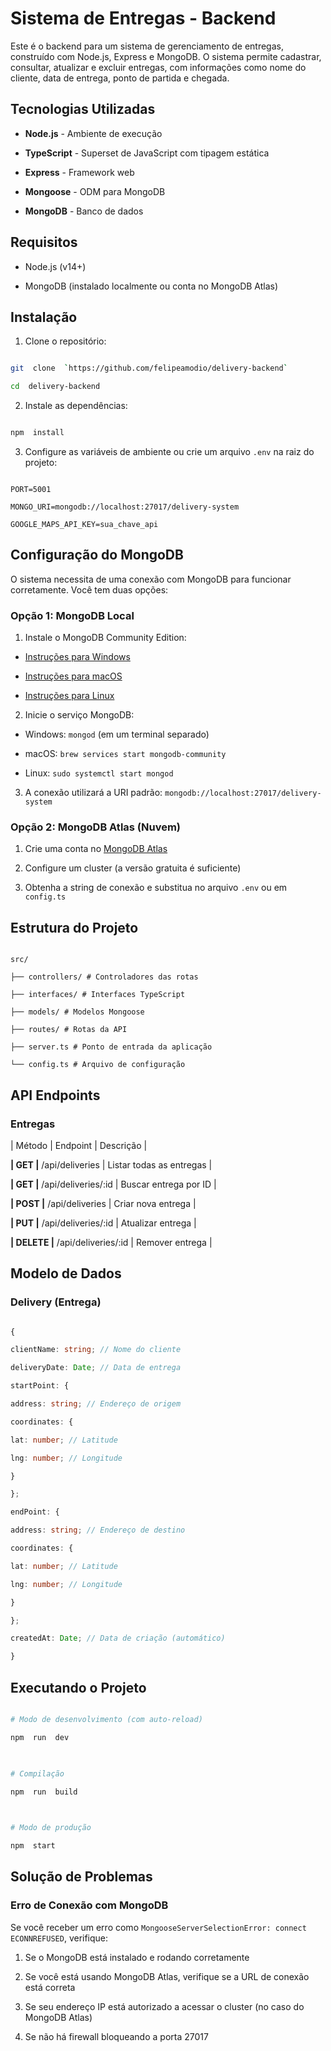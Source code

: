 
# Sistema de Entregas - Backend

  

Este é o backend para um sistema de gerenciamento de entregas, construído com Node.js, Express e MongoDB. O sistema permite cadastrar, consultar, atualizar e excluir entregas, com informações como nome do cliente, data de entrega, ponto de partida e chegada.

  

## Tecnologias Utilizadas

  

-  **Node.js** - Ambiente de execução

-  **TypeScript** - Superset de JavaScript com tipagem estática

-  **Express** - Framework web

-  **Mongoose** - ODM para MongoDB

-  **MongoDB** - Banco de dados

  

## Requisitos

  

- Node.js (v14+)

- MongoDB (instalado localmente ou conta no MongoDB Atlas)

  

## Instalação

  

1. Clone o repositório:

```bash

git  clone  `https://github.com/felipeamodio/delivery-backend`

cd  delivery-backend

```

  

2. Instale as dependências:

```bash

npm  install

```

  

3. Configure as variáveis de ambiente ou crie um arquivo `.env` na raiz do projeto:

```

PORT=5001

MONGO_URI=mongodb://localhost:27017/delivery-system

GOOGLE_MAPS_API_KEY=sua_chave_api

```

  

## Configuração do MongoDB

  

O sistema necessita de uma conexão com MongoDB para funcionar corretamente. Você tem duas opções:

  

### Opção 1: MongoDB Local

  

1. Instale o MongoDB Community Edition:

- [Instruções para Windows](https://docs.mongodb.com/manual/tutorial/install-mongodb-on-windows/)

- [Instruções para macOS](https://docs.mongodb.com/manual/tutorial/install-mongodb-on-os-x/)

- [Instruções para Linux](https://docs.mongodb.com/manual/administration/install-on-linux/)

  

2. Inicie o serviço MongoDB:

- Windows: `mongod` (em um terminal separado)

- macOS: `brew services start mongodb-community`

- Linux: `sudo systemctl start mongod`

  

3. A conexão utilizará a URI padrão: `mongodb://localhost:27017/delivery-system`

  

### Opção 2: MongoDB Atlas (Nuvem)

  

1. Crie uma conta no [MongoDB Atlas](https://www.mongodb.com/cloud/atlas)

2. Configure um cluster (a versão gratuita é suficiente)

3. Obtenha a string de conexão e substitua no arquivo `.env` ou em `config.ts`

  

## Estrutura do Projeto

  

```

src/

├── controllers/ # Controladores das rotas

├── interfaces/ # Interfaces TypeScript

├── models/ # Modelos Mongoose

├── routes/ # Rotas da API

├── server.ts # Ponto de entrada da aplicação

└── config.ts # Arquivo de configuração

```

  

## API Endpoints

  

### Entregas

  

| Método | Endpoint | Descrição |

**| GET |** /api/deliveries | Listar todas as entregas |

**| GET |** /api/deliveries/:id | Buscar entrega por ID |

**| POST |** /api/deliveries | Criar nova entrega |

**| PUT |** /api/deliveries/:id | Atualizar entrega |

**| DELETE |** /api/deliveries/:id | Remover entrega |

  

## Modelo de Dados

  

### Delivery (Entrega)


```typescript

{

clientName: string; // Nome do cliente

deliveryDate: Date; // Data de entrega

startPoint: {

address: string; // Endereço de origem

coordinates: {

lat: number; // Latitude

lng: number; // Longitude

}

};

endPoint: {

address: string; // Endereço de destino

coordinates: {

lat: number; // Latitude

lng: number; // Longitude

}

};

createdAt: Date; // Data de criação (automático)

}

```

  

## Executando o Projeto

  

```bash

# Modo de desenvolvimento (com auto-reload)

npm  run  dev

  

# Compilação

npm  run  build

  

# Modo de produção

npm  start

```

  

## Solução de Problemas

  

### Erro de Conexão com MongoDB

  

Se você receber um erro como `MongooseServerSelectionError: connect ECONNREFUSED`, verifique:

  

1. Se o MongoDB está instalado e rodando corretamente

2. Se você está usando MongoDB Atlas, verifique se a URL de conexão está correta

3. Se seu endereço IP está autorizado a acessar o cluster (no caso do MongoDB Atlas)

4. Se não há firewall bloqueando a porta 27017

 